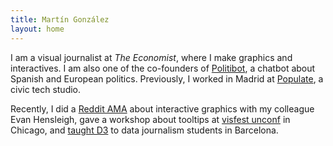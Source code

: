 ```yaml
---
title: Martín González
layout: home
---
```


I am a visual journalist at _The Economist_, where I make graphics
and interactives. I am also one of the co-founders of
[Politibot](https://www.niemanlab.org/2017/07/on-the-heels-of-its-own-success-spains-politibot-is-opening-up-a-chatbot-builder-for-other-outlets/),
a chatbot about Spanish and European politics. Previously, I worked in
Madrid at [Populate](https://populate.tools/), a civic tech
studio.

Recently, I did a [Reddit AMA](https://old.reddit.com/r/dataisbeautiful/comments/cptmcw/were_evan_hensleigh_and_mart%C3%ADn_gonz%C3%A1lez/) about interactive graphics with my colleague Evan Hensleigh, gave a workshop about tooltips at [visfest unconf](http://visfest.com/unconf2019/) in Chicago, and [taught D3](https://twitter.com/DataJournalism1/status/1124601499772956677) to data journalism students in Barcelona.

